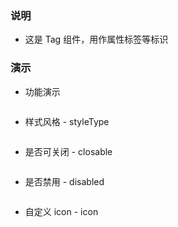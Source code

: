 ### 说明

*   这是 Tag 组件，用作属性标签等标识

### 演示

*   功能演示

```js {"codepath": "tag.jsx"}
```

*   样式风格 - styleType

```js {"codepath": "tag-styleType.jsx"}
```

*   是否可关闭 - closable

```js {"codepath": "tag-closable.jsx"}
```

*   是否禁用 - disabled

```js {"codepath": "tag-disabled.jsx"}
```

*   自定义 icon - icon

```js {"codepath": "tag-icon.jsx"}
```
